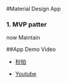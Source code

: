 #Material Design App

### 1. MVP patter
now  Maintain


##App Demo Video
* [秒拍](http://video.weibo.com/show?fid=1034:bfc656854efd057774b1579c794add03)

* [Youtube](https://youtu.be/DrtlLFxlP_4)


